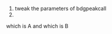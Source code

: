 1. tweak the parameters of bdgpeakcall
2. 

which is A and which is B





<!--stackedit_data:
eyJoaXN0b3J5IjpbNTMyNDk2Mjc3LC04OTU3MzcxMjJdfQ==
-->